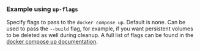 <!-- markdownlint-disable first-line-heading -->

### Example using `up-flags`

Specify flags to pass to the `docker compose up`. Default is none. Can be used
to pass the `--build` flag, for example, if you want persistent volumes to be
deleted as well during cleanup. A full list of flags can be found in the
[docker compose up documentation](https://docs.docker.com/compose/reference/up/).
